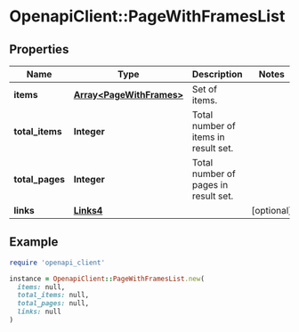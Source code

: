 # OpenapiClient::PageWithFramesList

## Properties

| Name | Type | Description | Notes |
| ---- | ---- | ----------- | ----- |
| **items** | [**Array&lt;PageWithFrames&gt;**](PageWithFrames.md) | Set of items. |  |
| **total_items** | **Integer** | Total number of items in result set. |  |
| **total_pages** | **Integer** | Total number of pages in result set. |  |
| **links** | [**Links4**](Links4.md) |  | [optional] |

## Example

```ruby
require 'openapi_client'

instance = OpenapiClient::PageWithFramesList.new(
  items: null,
  total_items: null,
  total_pages: null,
  links: null
)
```

